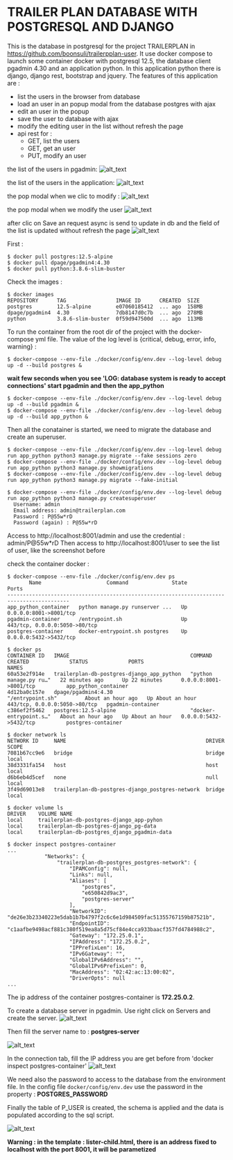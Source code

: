 
TRAILER PLAN DATABASE WITH POSTGRESQL AND DJANGO
================================================

This is the database in postgresql for the project TRAILERPLAN in https://github.com/boonsuli/trailerpplan-user.
It use docker compose to launch some container docker with postgresql 12.5, the database client pgadmin 4.30 and an application python.
In this application python there is django, django rest, bootstrap and jquery. The features of this application are :

- list the users in the browser from database
- load an user in an popup modal from the database postgres with ajax
- edit an user in the popup
- save the user to database with ajax
- modify the editing user in the list without refresh the page
- api rest for : 
    - GET, list the users
    - GET, get an user
    - PUT, modify an user
 

the list of the users in pgadmin:
![alt_text](docs/images/pgadmin-list-users.png)

the list of the users in the application:
![alt_text](docs/images/app-list-users.png)

the pop modal when we clic to modify :
![alt_text](docs/images/app-pop-edit-userBeforeNEW.png)

the pop modal when we modify the user
![alt_text](docs/images/app-pop-edit-userNEW.png)

after clic on Save an request async is send to update in db and the field of the list is updated without refresh the page
![alt_text](docs/images/app-list-users-updated.png)

First :
```shell script
$ docker pull postgres:12.5-alpine
$ docker pull dpage/pgadmin4:4.30
$ docker pull python:3.8.6-slim-buster
```

Check the images :
```shell script
$ docker images
REPOSITORY      TAG                IMAGE ID      CREATED  SIZE
postgres        12.5-alpine        e07060185412  ... ago  158MB
dpage/pgadmin4  4.30               7db8147d0c7b  ... ago  278MB
python          3.8.6-slim-buster  0f59d947500d  ... ago  113MB
```


To run the container from the root dir of the project with the docker-compose yml file. The value of the log level is {critical, debug, error, info, warning} :
```shell script
$ docker-compose --env-file ./docker/config/env.dev --log-level debug up -d --build postgres &
```
__wait few seconds when you see 'LOG:  database system is ready to accept connections' start pgadmin and then the app_python__

```shell script
$ docker-compose --env-file ./docker/config/env.dev --log-level debug up -d --build pgadmin &
$ docker-compose --env-file ./docker/config/env.dev --log-level debug up -d --build app_python &
```

Then all the conatainer is started, we need to migrate the database and create an superuser.
```shell script
$ docker-compose --env-file ./docker/config/env.dev --log-level debug run app_python python3 manage.py migrate --fake sessions zero
$ docker-compose --env-file ./docker/config/env.dev --log-level debug run app_python python3 manage.py showmigrations
$ docker-compose --env-file ./docker/config/env.dev --log-level debug run app_python python3 manage.py migrate --fake-initial

$ docker-compose --env-file ./docker/config/env.dev --log-level debug run app_python python3 manage.py createsuperuser
  Username: admin
  Email address: admin@trailerplan.com
  Password : P@55w*rD
  Password (again) : P@55w*rD
```

Access to http://localhost:8001/admin and use the credential : admin/P@55w*rD
Then access to http://localhost:8001/user to see the list of user, like the screenshot before

check the container docker :
```shell script
$ docker-compose --env-file ./docker/config/env.dev ps
       Name                     Command              State               Ports            
------------------------------------------------------------------------------------------
app_python_container   python manage.py runserver ...   Up      0.0.0.0:8001->8001/tcp
pgadmin-container      /entrypoint.sh                   Up      443/tcp, 0.0.0.0:5050->80/tcp
postgres-container     docker-entrypoint.sh postgres    Up      0.0.0.0:5432->5432/tcp  
```

```shell script
$ docker ps
CONTAINER ID   IMAGE                                       COMMAND                  CREATED             STATUS             PORTS                           NAMES
60a53e2f914e   trailerplan-db-postgres-django_app_python   "python manage.py ru…"   22 minutes ago      Up 22 minutes      0.0.0.0:8001->8001/tcp          app_python_container
4d12ba0c157e   dpage/pgadmin4:4.30                         "/entrypoint.sh"         About an hour ago   Up About an hour   443/tcp, 0.0.0.0:5050->80/tcp   pgadmin-container
c386ef2f5462   postgres:12.5-alpine                        "docker-entrypoint.s…"   About an hour ago   Up About an hour   0.0.0.0:5432->5432/tcp          postgres-container
```

```shell script
$ docker network ls
NETWORK ID     NAME                                             DRIVER    SCOPE
7081b67cc9e6   bridge                                           bridge    local
38d3331fa154   host                                             host      local
d6b6eb4d5cef   none                                             null      local
3f49d69013e8   trailerplan-db-postgres-django_postgres-network  bridge    local
```

```shell script
$ docker volume ls
DRIVER    VOLUME NAME
local     trailerplan-db-postgres-django_app-pyhon
local     trailerplan-db-postgres-django_pg-data
local     trailerplan-db-postgres_django_pgadmin-data
```

```shell script
$ docker inspect postgres-container
...
            "Networks": {
                "trailerplan-db-postgres_postgres-network": {
                    "IPAMConfig": null,
                    "Links": null,
                    "Aliases": [
                        "postgres",
                        "e650842d9ac3",
                        "postgres-server"
                    ],
                    "NetworkID": "de26e3b23340223e5dab1b7b4797f2c6c6e1d984509fac51355767159b87521b",
                    "EndpointID": "c1aafbe9498acf881c380f519ea8a5d75cf84e4cca933baacf357fd4784988c2",
                    "Gateway": "172.25.0.1",
                    "IPAddress": "172.25.0.2",
                    "IPPrefixLen": 16,
                    "IPv6Gateway": "",
                    "GlobalIPv6Address": "",
                    "GlobalIPv6PrefixLen": 0,
                    "MacAddress": "02:42:ac:13:00:02",
                    "DriverOpts": null
...
```
 The ip address of the container postgres-container is __172.25.0.2__.  

To create a database server in pgadmin. Use right click on Servers and create the server.
![alt_text](docs/images/pgadmin-menu-create-server.png)


Then fill the server name to : **postgres-server**

![alt_text](docs/images/pgadmin-create-server-general.png)

In the connection tab, fill the IP address you are get before from 'docker inspect postgres-container'
![alt_text](docs/images/pgadmin-create-server-connection.png)

We need also the password to access to the database from the environment file. In the config file ```docker/config/env.dev``` 
use the password in the property : **POSTGRES_PASSWORD**

Finally the table of P_USER is created, the schema is applied and the data is populated according to the sql script.

![alt_text](docs/images/pgadmin-p_user-schema.png)

__Warning : in the template : lister-child.html, there is an address fixed to localhost with the port 8001, it will be parametized__ 